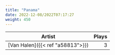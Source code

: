 ```yaml
---
title: "Panama"
date: 2022-12-08/2022T07:17:27
weight: 450
---
```




 Artist | Plays 
----- | -----:
[Van Halen]({{< ref "a58813">}}) | 3
